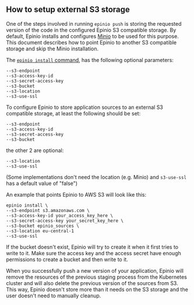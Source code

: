 ## How to setup external S3 storage

One of the steps involved in running `epinio push` is storing the requested version of the code
in the configured Epinio S3 compatible storage. By default, Epinio installs and configures [Minio](https://github.com/minio/minio)
to be used for this purpose. This document describes how to point Epinio to another S3 compatible storage and skip the Minio installation.

The [`epinio install` command](../references/cli/epinio_install.md), has the following optional parameters:


```
--s3-endpoint
--s3-access-key-id
--s3-secret-access-key
--s3-bucket
--s3-location
--s3-use-ssl
```

To configure Epinio to store application sources to an external S3 compatible storage, at least the following should be set:

```
--s3-endpoint
--s3-access-key-id
--s3-secret-access-key
--s3-bucket
```

the other 2 are optional:

```
--s3-location
--s3-use-ssl
```

(Some implementations don't need the location (e.g. Minio) and `s3-use-ssl` has a default value of "false")

An example that points Epinio to AWS S3 will look like this:

```
epinio install \
--s3-endpoint s3.amazonaws.com \
--s3-access-key-id your_access_key_here \
--s3-secret-access-key your_secret_key_here \
--s3-bucket epinio_sources \
--s3-location eu-central-1
--s3-use-ssl
```

If the bucket doesn't exist, Epinio will try to create it when it first tries
to write to it. Make sure the access key and the access secret have enough permissions
to create a bucket and then write to it.

When you successfully push a new version of your application, Epinio will remove the resources of the previous staging process from the Kubernetes cluster and
will also delete the previous version of the sources from S3. This way, Epinio doesn't store more than it needs on the S3 storage and the user doesn't need to manually cleanup.
